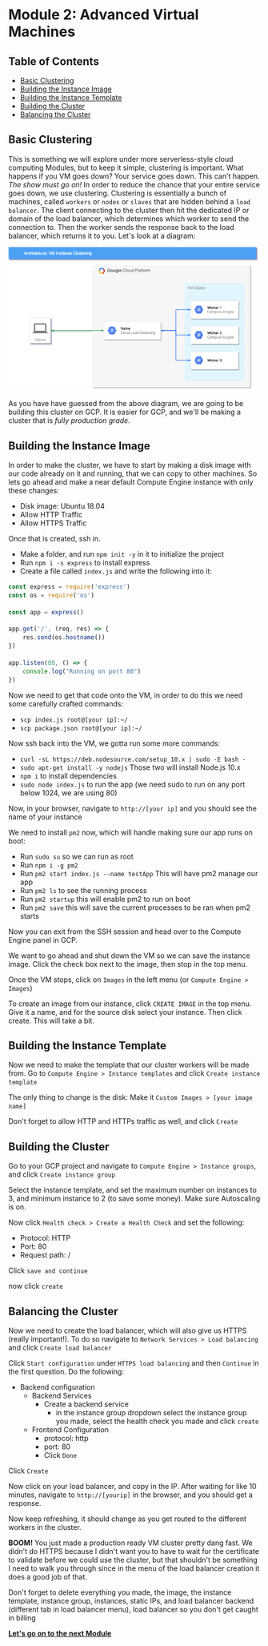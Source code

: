 # Module 2: Advanced Virtual Machines <!-- omit in toc -->

## Table of Contents <!-- omit in toc -->

- [Basic Clustering](#basic-clustering)
- [Building the Instance Image](#building-the-instance-image)
- [Building the Instance Template](#building-the-instance-template)
- [Building the Cluster](#building-the-cluster)
- [Balancing the Cluster](#balancing-the-cluster)

## Basic Clustering

This is something we will explore under more serverless-style cloud computing Modules, but to keep it simple, clustering is important. What happens if you VM goes down? Your service goes down. This can't happen. _The show must go on!_ In order to reduce the chance that your entire service goes down, we use clustering. Clustering is essentially a bunch of machines, called `workers` or `nodes` or `slaves` that are hidden behind a `load balancer`. The client connecting to the cluster then hit the dedicated IP or domain of the load balancer, which determines which worker to send the connection to. Then the worker sends the response back to the load balancer, which returns it to you. Let's look at a diagram:

![Clustering Diagram](/assets/Untitled%20Diagram%20(1).png)

As you have have guessed from the above diagram, we are going to be building this cluster on GCP. It is easier for GCP, and we'll be making a cluster that is _fully production grade_.

## Building the Instance Image

In order to make the cluster, we have to start by making a disk image with our code already on it and running, that we can copy to other machines. So lets go ahead and make a near default Compute Engine instance with only these changes:
- Disk image: Ubuntu 18.04
- Allow HTTP Traffic
- Allow HTTPS Traffic

Once that is created, ssh in.

- Make a folder, and run `npm init -y` in it to initialize the project
- Run `npm i -s express` to install express
- Create a file called `index.js` and write the following into it:
```js
const express = require('express')
const os = require('os')

const app = express()

app.get('/', (req, res) => {
    res.send(os.hostname())
})

app.listen(80, () => {
    console.log("Running on port 80")
})
```

Now we need to get that code onto the VM, in order to do this we need some carefully crafted commands:
- `scp index.js root@[your ip]:~/`
- `scp package.json root@[your ip]:~/`

Now ssh back into the VM, we gotta run some more commands:
- `curl -sL https://deb.nodesource.com/setup_10.x | sudo -E bash -`
- `sudo apt-get install -y nodejs` Those two will install Node.js 10.x
- `npm i` to install dependencies
- `sudo node index.js` to run the app (we need sudo to run on any port below 1024, we are using 80)

Now, in your browser, navigate to `http://[your ip]` and you should see the name of your instance

We need to install `pm2` now, which will handle making sure our app runs on boot:
- Run `sudo su` so we can run as root
- Run `npm i -g pm2`
- Run `pm2 start index.js --name testApp` This will have pm2 manage our app
- Run `pm2 ls` to see the running process
- Run `pm2 startup` this will enable pm2 to run on boot
- Run `pm2 save` this will save the current processes to be ran when pm2 starts

Now you can exit from the SSH session and head over to the Compute Engine panel in GCP.

We want to go ahead and shut down the VM so we can save the instance image. Click the check box next to the image, then stop in the top menu.

Once the VM stops, click on `Images` in the left menu (or `Compute Engine > Images`)

To create an image from our instance, click `CREATE IMAGE` in the top menu. Give it a name, and for the source disk select your instance. Then click create. This will take a bit.

## Building the Instance Template

Now we need to make the template that our cluster workers will be made from. Go to `Compute Engine > Instance templates` and click `Create instance template`

The only thing to change is the disk: Make it `Custom Images > [your image name]`

Don't forget to allow HTTP and HTTPs traffic as well, and click `Create`

## Building the Cluster

Go to your GCP project and navigate to `Compute Engine > Instance groups`, and click `Create instance group`

Select the instance template, and set the maximum number on instances to 3, and minimum instance to 2 (to save some money). Make sure Autoscaling is on.

Now click `Health check > Create a Health Check` and set the following:
- Protocol: HTTP
- Port: 80
- Request path: /

Click `save and continue`

now click `create`

## Balancing the Cluster

Now we need to create the load balancer, which will also give us HTTPS (really important!). To do so navigate to `Network Services > Load balancing` and click `Create load balancer`

Click `Start configuration` under `HTTPS load balancing` and then `Continue` in the first question. Do the following:

- Backend configuration
  - Backend Services
    - Create a backend service
      - in the instance group dropdown select the instance group you made, select the health check you made and click `create`
  - Frontend Configuration
    - protocol: http
    - port: 80
    - Click `Done`

Click `Create`

Now click on your load balancer, and copy in the IP. After waiting for like 10 minutes, navigate to `http://[yourip]` in the browser, and you should get a response.

Now keep refreshing, it should change as you get routed to the different workers in the cluster.

**BOOM!** You just made a production ready VM cluster pretty dang fast. We didn't do HTTPS because I didn't want you to have to wait for the certificate to validate before we could use the cluster, but that shouldn't be something I need to walk you through since in the menu of the load balancer creation it does a good job of that.

Don't forget to delete everything you made, the image, the instance template, instance group, instances, static IPs, and load balancer backend (different tab in load balancer menu), load balancer so you don't get caught in billing

**[Let's go on to the next Module](../03-severless_functions)**
